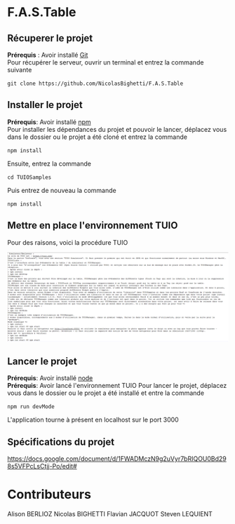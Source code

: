 # F.A.S.Table
## Récuperer le projet 
**Prérequis** : Avoir installé [Git](https://git-scm.com/book/en/v2/Getting-Started-Installing-Git)  
Pour récupérer le serveur, ouvrir un terminal et entrez la commande suivante  

    git clone https://github.com/NicolasBighetti/F.A.S.Table

## Installer le projet
**Prérequis**: Avoir installé [npm](https://www.npmjs.com/get-npm)   
Pour installer les dépendances du projet et pouvoir le lancer, déplacez vous dans le dossier ou le projet a été cloné et entrez la commande  

    npm install

Ensuite, entrez la commande 

    cd TUIOSamples
    
Puis entrez de nouveau la commande

    npm install

## Mettre en place l'environnement TUIO
Pour des raisons, voici la procédure TUIO

![Procédure TUOI](https://raw.githubusercontent.com/NicolasBighetti/F.A.S.Table/master/screen/TUIO.png)


## Lancer le projet
**Prérequis**: Avoir installé [node](https://www.bearfruit.org/2013/06/19/how-to-install-node-js-successfully/)  
**Prérequis**: Avoir lancé l'environnement TUIO
Pour lancer le projet, déplacez vous dans le dossier ou le projet a été installé et entre la commande  

    npm run devMode

L'application tourne à présent en localhost sur le port 3000

## Spécifications du projet  
https://docs.google.com/document/d/1FWADMczN9g2uVyr7bRIQOU0Bd298s5VFPcLsCtjj-Po/edit#

# Contributeurs
Alison BERLIOZ
Nicolas BIGHETTI
Flavian JACQUOT
Steven LEQUIENT



